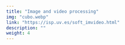 ```yaml
---
title: "Image and video processing"
img: "cubo.webp"
link: "https://isp.uv.es/soft_imvideo.html"
description: ""
weight: 4
---
```

